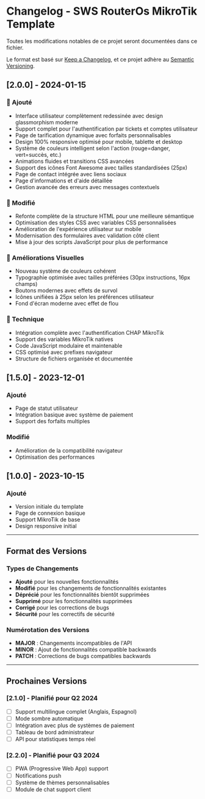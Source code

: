 # Changelog - SWS RouterOs MikroTik Template

Toutes les modifications notables de ce projet seront documentées dans ce fichier.

Le format est basé sur [Keep a Changelog](https://keepachangelog.com/fr/1.0.0/),
et ce projet adhère au [Semantic Versioning](https://semver.org/lang/fr/).

## [2.0.0] - 2024-01-15

### 🎉 Ajouté
- Interface utilisateur complètement redessinée avec design glassmorphism moderne
- Support complet pour l'authentification par tickets et comptes utilisateur
- Page de tarification dynamique avec forfaits personnalisables
- Design 100% responsive optimisé pour mobile, tablette et desktop
- Système de couleurs intelligent selon l'action (rouge=danger, vert=succès, etc.)
- Animations fluides et transitions CSS avancées
- Support des icônes Font Awesome avec tailles standardisées (25px)
- Page de contact intégrée avec liens sociaux
- Page d'informations et d'aide détaillée
- Gestion avancée des erreurs avec messages contextuels

### 🔄 Modifié
- Refonte complète de la structure HTML pour une meilleure sémantique
- Optimisation des styles CSS avec variables CSS personnalisées
- Amélioration de l'expérience utilisateur sur mobile
- Modernisation des formulaires avec validation côté client
- Mise à jour des scripts JavaScript pour plus de performance

### 🎨 Améliorations Visuelles
- Nouveau système de couleurs cohérent
- Typographie optimisée avec tailles préférées (30px instructions, 16px champs)
- Boutons modernes avec effets de survol
- Icônes unifiées à 25px selon les préférences utilisateur
- Fond d'écran moderne avec effet de flou

### 🔧 Technique
- Intégration complète avec l'authentification CHAP MikroTik
- Support des variables MikroTik natives
- Code JavaScript modulaire et maintenable
- CSS optimisé avec prefixes navigateur
- Structure de fichiers organisée et documentée

## [1.5.0] - 2023-12-01

### Ajouté
- Page de statut utilisateur
- Intégration basique avec système de paiement
- Support des forfaits multiples

### Modifié
- Amélioration de la compatibilité navigateur
- Optimisation des performances

## [1.0.0] - 2023-10-15

### Ajouté
- Version initiale du template
- Page de connexion basique
- Support MikroTik de base
- Design responsive initial

---

## Format des Versions

### Types de Changements
- **Ajouté** pour les nouvelles fonctionnalités
- **Modifié** pour les changements de fonctionnalités existantes
- **Déprécié** pour les fonctionnalités bientôt supprimées
- **Supprimé** pour les fonctionnalités supprimées
- **Corrigé** pour les corrections de bugs
- **Sécurité** pour les correctifs de sécurité

### Numérotation des Versions
- **MAJOR** : Changements incompatibles de l'API
- **MINOR** : Ajout de fonctionnalités compatible backwards
- **PATCH** : Corrections de bugs compatibles backwards

---

## Prochaines Versions

### [2.1.0] - Planifié pour Q2 2024
- [ ] Support multilingue complet (Anglais, Espagnol)
- [ ] Mode sombre automatique
- [ ] Intégration avec plus de systèmes de paiement
- [ ] Tableau de bord administrateur
- [ ] API pour statistiques temps réel

### [2.2.0] - Planifié pour Q3 2024
- [ ] PWA (Progressive Web App) support
- [ ] Notifications push
- [ ] Système de thèmes personnalisables
- [ ] Module de chat support client